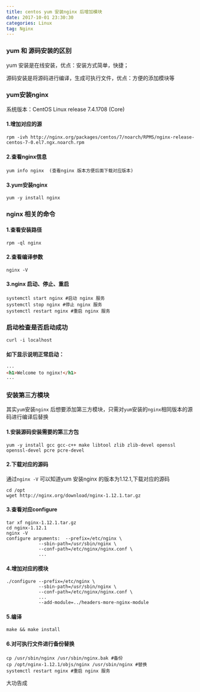 ```yaml
---
title: centos yum 安装nginx 后增加模块
date: 2017-10-01 23:30:30
categories: Linux
tag: Nginx
---
```

### yum 和 源码安装的区别

yum 安装是在线安装，优点：安装方式简单，快捷；

源码安装是将源码进行编译，生成可执行文件，优点：方便的添加模块等<!-- more -->

### yum安装nginx
系统版本：CentOS Linux release 7.4.1708 (Core)

#### 1.增加对应的源
``` shell
rpm -ivh http://nginx.org/packages/centos/7/noarch/RPMS/nginx-release-centos-7-0.el7.ngx.noarch.rpm
```
#### 2.查看nginx信息

``` shell
yum info nginx  (查看nginx 版本方便后面下载对应版本)
```
#### 3.yum安装nginx
``` shell
yum -y install nginx
```

### nginx 相关的命令
#### 1.查看安装路径
``` shell
rpm -ql nginx
```
#### 2.查看编译参数
``` shell
nginx -V
```
#### 3.nginx 启动、停止、重启
``` shell
systemctl start nginx #启动 nginx 服务
systemctl stop nginx #停止 nginx 服务
systemctl restart nginx #重启 nginx 服务
```

### 启动检查是否启动成功
``` shell
curl -i localhost
```

#### 如下显示说明正常启动：
``` html
···
<h1>Welcome to nginx!</h1>
···
```

### 安装第三方模块
其实`yum`安装`nginx` 后想要添加第三方模块，只需对`yum`安装的`nginx`相同版本的源码进行编译后替换
#### 1.安装源码安装需要的第三方包
``` shell
yum -y install gcc gcc-c++ make libtool zlib zlib-devel openssl openssl-devel pcre pcre-devel
```
#### 2.下载对应的源码
通过`nginx -V` 可以知道yum 安装nginx 的版本为1.12.1,下载对应的源码
``` shell
cd /opt
wget http://nginx.org/download/nginx-1.12.1.tar.gz
```
#### 3.查看对应configure
``` shell
tar xf nginx-1.12.1.tar.gz
cd nginx-1.12.1
nginx -V
configure arguments:  --prefix=/etc/nginx \
            --sbin-path=/usr/sbin/nginx \
            --conf-path=/etc/nginx/nginx.conf \
            ...
```
#### 4.增加对应的模块
``` shell
./configure --prefix=/etc/nginx \
            --sbin-path=/usr/sbin/nginx \
            --conf-path=/etc/nginx/nginx.conf \
            ...
            --add-module=../headers-more-nginx-module
```
#### 5.编译
``` shell
make && make install
```
#### 6.对可执行文件进行备份替换
``` shell
cp /usr/sbin/nginx /usr/sbin/nginx.bak #备份
cp /opt/nginx-1.12.1/objs/nginx /usr/sbin/nginx #替换
systemctl restart nginx #重启 nginx 服务
```
大功告成
